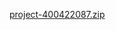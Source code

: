 [project-400422087.zip](https://github.com/MonaRastegarD/CS-SBU-eDataMining-MSc-2022/files/9010026/project-400422087.zip)
